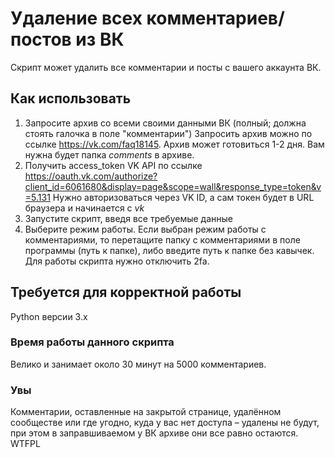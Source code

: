 # Удаление всех комментариев/постов из ВК
Скрипт может удалить все комментарии и посты с вашего аккаунта ВК.

## Как использовать
1) Запросите архив со всеми своими данными ВК (полный; должна стоять галочка в поле "комментарии")
Запросить архив можно по ссылке https://vk.com/faq18145. Архив может готовиться 1-2 дня. Вам нужна будет папка *comments* в архиве.
2) Получить access_token VK API по ссылке
https://oauth.vk.com/authorize?client_id=6061680&display=page&scope=wall&response_type=token&v=5.131 Нужно авторизоваться через VK ID, а сам токен будет в URL браузера и начинается с *vk*
3) Запустите скрипт, введя все требуемые данные
4) Выберите режим работы. Если выбран режим работы с комментариями, то перетащите папку с комментариями в поле программы (путь к папке), либо введите путь к папке без кавычек.
Для работы скрипта нужно отключить 2fa.

## Требуется для корректной работы
Python версии 3.x

### Время работы данного скрипта
Велико и занимает около 30 минут на 5000 комментариев. 

### Увы
Комментарии, оставленные на закрытой странице, удалённом сообществе или где угодно, куда у вас нет доступа – удалены не будут, при этом в заправшиваемом у ВК архиве они все равно остаются.
<a href="http://www.wtfpl.net/"><img
       src="http://www.wtfpl.net/wp-content/uploads/2012/12/wtfpl-badge-4.png"
       width="80" height="15" alt="WTFPL" /></a>
